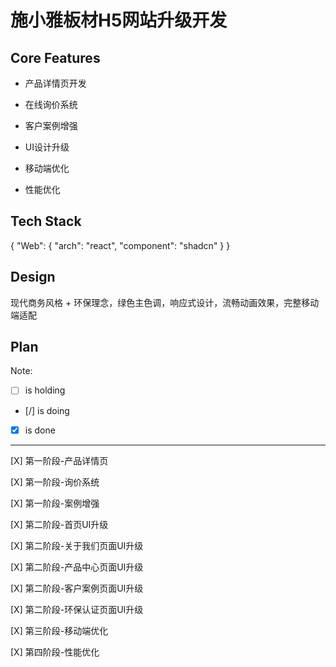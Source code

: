 # 施小雅板材H5网站升级开发

## Core Features

- 产品详情页开发

- 在线询价系统

- 客户案例增强

- UI设计升级

- 移动端优化

- 性能优化

## Tech Stack

{
  "Web": {
    "arch": "react",
    "component": "shadcn"
  }
}

## Design

现代商务风格 + 环保理念，绿色主色调，响应式设计，流畅动画效果，完整移动端适配

## Plan

Note: 

- [ ] is holding
- [/] is doing
- [X] is done

---

[X] 第一阶段-产品详情页

[X] 第一阶段-询价系统

[X] 第一阶段-案例增强

[X] 第二阶段-首页UI升级

[X] 第二阶段-关于我们页面UI升级

[X] 第二阶段-产品中心页面UI升级

[X] 第二阶段-客户案例页面UI升级

[X] 第二阶段-环保认证页面UI升级

[X] 第三阶段-移动端优化

[X] 第四阶段-性能优化
